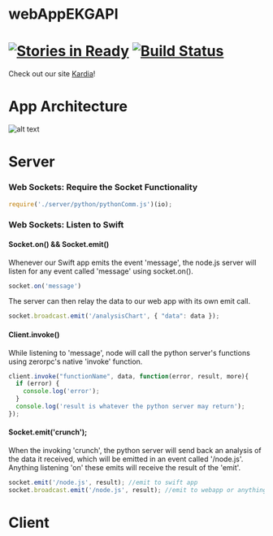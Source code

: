 webAppEKGAPI
============
[![Stories in Ready](https://badge.waffle.io/ekgapi/webappekgapi.png?label=ready&title=Ready)](https://waffle.io/ekgapi/webappekgapi) [![Build Status](https://travis-ci.org/EKGAPI/webAppEKGAPI.svg?branch=master)](https://travis-ci.org/EKGAPI/webAppEKGAPI)
===========

Check out our site [Kardia](http://kardia.io/)!

<!-- To view our commented code, please click [here](http://www.explainjs.com/explain?src=https%3A%2F%2Fraw.githubusercontent.com%2FEKGAPI%2FwebAppEKGAPI%2Fmaster%2Fdist%2FnewConcat.js)! -->

App Architecture
============
![alt text](http://res.cloudinary.com/kardia-io/image/upload/v1421366596/Screen_Shot_2015-01-15_at_4_02_38_PM_d3unqx.png "App Architecture")

Server
============
### Web Sockets: Require the Socket Functionality
```javascript
require('./server/python/pythonComm.js')(io);
```
### Web Sockets: Listen to Swift

#### Socket.on() && Socket.emit()
Whenever our Swift app emits the event 'message', the node.js server will listen for any event called 'message' using socket.on().
```javascript
socket.on('message')
```
The server can then relay the data to our web app with its own emit call.
```javascript
socket.broadcast.emit('/analysisChart', { "data": data });
```

#### Client.invoke()
While listening to 'message', node will call the python server's functions using zerorpc's native 'invoke' function.
```javascript
client.invoke("functionName", data, function(error, result, more){
  if (error) {
    console.log('error');
  }
  console.log('result is whatever the python server may return');
});
```

#### Socket.emit('crunch');
When the invoking 'crunch', the python server will send back an analysis of the data it received, which will be emitted in an event called '/node.js'. Anything listening 'on' these emits will receive the result of the 'emit'.
```javascript
socket.emit('/node.js', result); //emit to swift app
socket.broadcast.emit('/node.js', result); //emit to webapp or anything else listening
```









Client
============